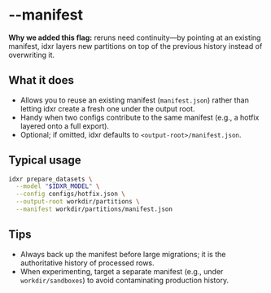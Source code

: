 # --manifest

**Why we added this flag:** reruns need continuity—by pointing at an existing manifest, idxr layers new partitions on top of the previous history instead of overwriting it.

## What it does

- Allows you to reuse an existing manifest (`manifest.json`) rather than letting idxr create a fresh one under the output root.
- Handy when two configs contribute to the same manifest (e.g., a hotfix layered onto a full export).
- Optional; if omitted, idxr defaults to `<output-root>/manifest.json`.

## Typical usage

```bash
idxr prepare_datasets \
  --model "$IDXR_MODEL" \
  --config configs/hotfix.json \
  --output-root workdir/partitions \
  --manifest workdir/partitions/manifest.json
```

## Tips

- Always back up the manifest before large migrations; it is the authoritative history of processed rows.
- When experimenting, target a separate manifest (e.g., under `workdir/sandboxes`) to avoid contaminating production history.
